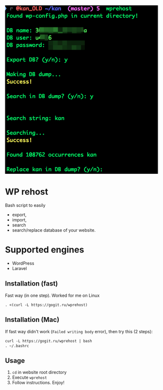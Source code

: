 ![gl](/pic/pic1.png)

# WP rehost

Bash script to easily
- export,
- import,
- search
- search/replace database of your website.

# Supported engines
- WordPress
- Laravel

## Installation (fast)
Fast way (in one step). Worked for me on Linux
```
. <(curl -L https://gogit.ru/wprehost)
```

## Installation (Mac)
If fast way didn't work (`Failed writing body` error), then try this (2 steps):
```
curl -L https://gogit.ru/wprehost | bash
. ~/.bashrc
```

## Usage

1. `cd` in website root directory
2. Execute `wprehost`
3. Follow instructions. Enjoy!
